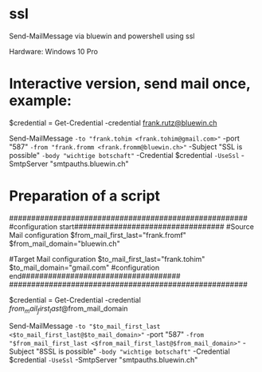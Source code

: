 # ssl
Send-MailMessage via bluewin and powershell using ssl

Hardware:
Windows 10 Pro



# Interactive version, send mail once, example:

$credential = Get-Credential  -credential frank.rutz@bluewin.ch

Send-MailMessage `
-to "frank.tohim <frank.tohim@gmail.com>" `
-port "587" `
-from "frank.fromm <frank.fromm@bluewin.ch>" `
-Subject "SSL is possible" `
-body "wichtige botschaft" `
-Credential $credential `
-UseSsl `
-SmtpServer "smtpauths.bluewin.ch"


# Preparation of a script 

######################################################
#configuration start##################################
#Source Mail configuration
$from_mail_first_last="frank.fromf"
$from_mail_domain="bluewin.ch"

#Target Mail configuration
$to_mail_first_last="frank.tohim"
$to_mail_domain="gmail.com"
#configuration end####################################
######################################################

$credential = Get-Credential  -credential $from_mail_first_last@$from_mail_domain

Send-MailMessage `
-to "$to_mail_first_last <$to_mail_first_last@$to_mail_domain>" `
-port "587" `
-from "$from_mail_first_last <$from_mail_first_last@$from_mail_domain>" `
-Subject "8SSL is possible" `
-body "wichtige botschaft" `
-Credential $credential `
-UseSsl `
-SmtpServer "smtpauths.bluewin.ch"

